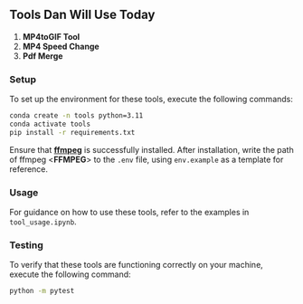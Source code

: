 ## Tools Dan Will Use Today

1. **MP4toGIF Tool**
2. **MP4 Speed Change**
3. **Pdf Merge**

### Setup

To set up the environment for these tools, execute the following commands:

```bash
conda create -n tools python=3.11
conda activate tools
pip install -r requirements.txt
```
Ensure that [**ffmpeg**](https://ffmpeg.org/download.html) is successfully installed. After installation, write the path of ffmpeg <**FFMPEG**> to the `.env` file, using `env.example` as a template for reference.

### Usage
For guidance on how to use these tools, refer to the examples in `tool_usage.ipynb`.

### Testing
To verify that these tools are functioning correctly on your machine, execute the following command:
```bash
python -m pytest
```


